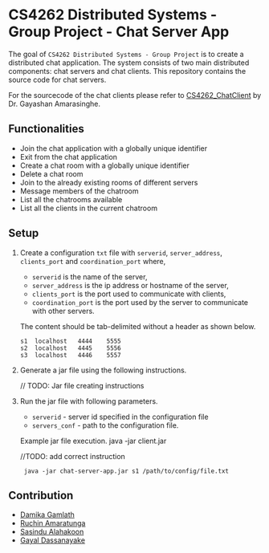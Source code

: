 # CS4262 Distributed Systems - Group Project - Chat Server App

The goal of `CS4262 Distributed Systems - Group Project` is to create a distributed chat application.
The system consists of two main distributed components: chat servers and chat clients.
This repository contains the source code for chat servers.

For the sourcecode of the chat clients please refer to [
CS4262_ChatClient](https://github.com/GayashanNA/CS4262_ChatClient) by Dr. Gayashan Amarasinghe.

## Functionalities

- Join the chat application with a globally unique identifier
- Exit from the chat application
- Create a chat room with a globally unique identifier
- Delete a chat room
- Join to the already existing rooms of different servers
- Message members of the chatroom
- List all the chatrooms available
- List all the clients in the current chatroom

## Setup

1. Create a configuration `txt` file with `serverid`, `server_address`, `clients_port` and `coordination_port` where,
   - `serverid` is the name of the server,
   - `server_address` is the ip address or hostname of the server,
   - `clients_port` is the port used to communicate with clients,
   - `coordination_port` is the port used by the server to communicate with other servers.

    The content should be tab-delimited without a header as shown below.
    ```text
    s1	localhost	4444	5555
    s2	localhost	4445	5556
    s3	localhost	4446	5557
    ```
2. Generate a jar file using the following instructions.

    // TODO: Jar file creating instructions

3. Run the jar file with following parameters.
   - `serverid` - server id specified in the configuration file
   - `servers_conf` - path to the configuration file.
   
   Example jar file execution.
   java -jar client.jar
   
    //TODO: add correct instruction
   ```shell
    java -jar chat-server-app.jar s1 /path/to/config/file.txt
   ```
## Contribution

- [Damika Gamlath](https://github.com/damikag)
- [Ruchin Amaratunga](https://github.com/ruchinamaratunga)
- [Sasindu Alahakoon](https://github.com/SasinduDilshara)
- [Gayal Dassanayake](https://github.com/gayaldassanayake)
